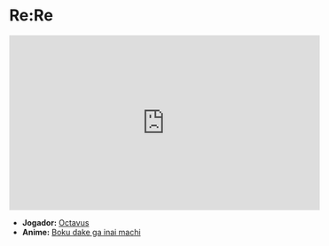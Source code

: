 # Re:Re
<iframe width="560" height="315" src="https://www.youtube.com/embed/fodAJ-1dN3I?si=udaPbHa18LDjCXuU" title="YouTube video player" frameborder="0" allow="accelerometer; autoplay; clipboard-write; encrypted-media; gyroscope; picture-in-picture; web-share" referrerpolicy="strict-origin-when-cross-origin" allowfullscreen></iframe>

- **Jogador:** [Octavus](../Membros/Octavus.md)
- **Anime:** [Boku dake ga inai machi](content/Animes/Boku%20dake%20ga%20inai%20machi.md)
